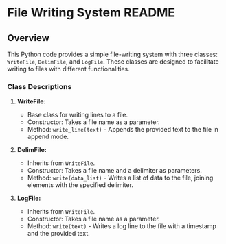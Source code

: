 # File Writing System README

## Overview

This Python code provides a simple file-writing system with three classes: `WriteFile`, `DelimFile`, and `LogFile`. These classes are designed to facilitate writing to files with different functionalities.

### Class Descriptions

1. **WriteFile:**
   - Base class for writing lines to a file.
   - Constructor: Takes a file name as a parameter.
   - Method: `write_line(text)` - Appends the provided text to the file in append mode.

2. **DelimFile:**
   - Inherits from `WriteFile`.
   - Constructor: Takes a file name and a delimiter as parameters.
   - Method: `write(data_list)` - Writes a list of data to the file, joining elements with the specified delimiter.

3. **LogFile:**
   - Inherits from `WriteFile`.
   - Constructor: Takes a file name as a parameter.
   - Method: `write(text)` - Writes a log line to the file with a timestamp and the provided text.
